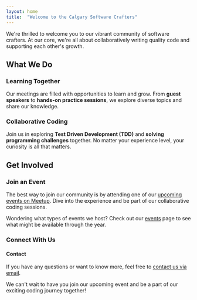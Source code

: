 ```yaml
---
layout: home
title:  "Welcome to the Calgary Software Crafters"
---
```


We're thrilled to welcome you to our vibrant community of software crafters. At our core, we're all about collaboratively writing quality code and supporting each other's growth.

## What We Do

### Learning Together
Our meetings are filled with opportunities to learn and grow. From **guest speakers** to **hands-on practice sessions**, we explore diverse topics and share our knowledge.

### Collaborative Coding
Join us in exploring **Test Driven Development (TDD)** and **solving programming challenges** together. No matter your experience level, your curiosity is all that matters.

## Get Involved

### Join an Event
The best way to join our community is by attending one of our [upcoming events on Meetup](https://www.meetup.com/Calgary-Software-Crafters/). Dive into the experience and be part of our collaborative coding sessions.

Wondering what types of events we host? Check out our [events](/events/) page to see what might be available through the year.

### Connect With Us

#### Contact
If you have any questions or want to know more, feel free to [contact us via email](calgary.software.crafters@gmail.com).

We can't wait to have you join our upcoming event and be a part of our exciting coding journey together!

